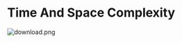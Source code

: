 # Time And Space Complexity

![download.png](..%2F..%2F..%2F..%2F..%2FAppData%2FLocal%2FTemp%2Fdownload.png)
